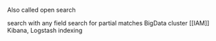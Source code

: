 Also called open search

search with any field
search for partial matches
BigData
cluster
[[IAM]]
Kibana, Logstash
indexing